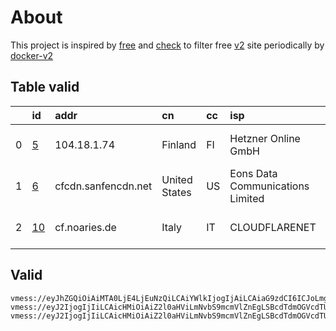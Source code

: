 
# About

This project is inspired by [free](https://github.com/freefq/free) and [check](https://github.com/yeahwu/check) to filter free [v2](https://github.com/v2fly/v2ray-core) site periodically by [docker-v2](https://hub.docker.com/r/v2ray/official)

    

## Table valid
|    | id                   | addr                | cn            | cc   | isp                              | ip                        | chatgpt          |
|---:|:---------------------|:--------------------|:--------------|:-----|:---------------------------------|:--------------------------|:-----------------|
|  0 | [5](config/5.json)   | 104.18.1.74         | Finland       | FI   | Hetzner Online GmbH              | 2a01:4f9:c010:baec::1     | Yes (Region: DE) |
|  1 | [6](config/6.json)   | cfcdn.sanfencdn.net | United States | US   | Eons Data Communications Limited | 65.75.221.195             | Yes (Region: US) |
|  2 | [10](config/10.json) | cf.noaries.de       | Italy         | IT   | CLOUDFLARENET                    | 2a09:bac5:422a:187::27:84 | Yes (Region: IT) |

## Valid
```
vmess://eyJhZGQiOiAiMTA0LjE4LjEuNzQiLCAiYWlkIjogIjAiLCAiaG9zdCI6ICJoLmgzaW8uY28iLCAiaWQiOiAiNDA4ZTI2ODYtOWUwZC00MDE0LTg0MWUtN2NhNWRhNTVhMjE1IiwgIm5ldCI6ICJ3cyIsICJwYXRoIjogImhvM2lubyIsICJwb3J0IjogIjIwOTYiLCAicHMiOiAiZ2l0aHViLmNvbS9mcmVlZnEgLSBcdTdmOGVcdTU2ZmRDbG91ZEZsYXJlXHU1MTZjXHU1M2Y4Q0ROXHU4MjgyXHU3MGI5IDUiLCAic2N5IjogImF1dG8iLCAic25pIjogImguaDNpby5jbyIsICJ0bHMiOiAidGxzIiwgInR5cGUiOiAiYXV0byIsICJ2IjogIjIifQ==
vmess://eyJ2IjogIjIiLCAicHMiOiAiZ2l0aHViLmNvbS9mcmVlZnEgLSBcdTdmOGVcdTU2ZmRDbG91ZEZsYXJlXHU1MTZjXHU1M2Y4Q0ROXHU4MjgyXHU3MGI5IDYiLCAiYWRkIjogImNmY2RuLnNhbmZlbmNkbi5uZXQiLCAicG9ydCI6ICI0NDMiLCAiaWQiOiAiZGQ4MzE0Y2MtMzc1NC00MTZkLTk0NTYtMDk5MWYyZTc0NzUzIiwgImFpZCI6ICIwIiwgInNjeSI6ICJhdXRvIiwgIm5ldCI6ICJ3cyIsICJ0eXBlIjogIm5vbmUiLCAiaG9zdCI6ICJ1czIuc2FuZmVuY2RuLm5ldCIsICJwYXRoIjogIi96aC1jbiIsICJ0bHMiOiAidGxzIiwgInNuaSI6ICIiLCAiYWxwbiI6ICIifQ==
vmess://eyJ2IjogIjIiLCAicHMiOiAiZ2l0aHViLmNvbS9mcmVlZnEgLSBcdTdmOGVcdTU2ZmRDbG91ZEZsYXJlXHU4MjgyXHU3MGI5IDEwIiwgImFkZCI6ICJjZi5ub2FyaWVzLmRlIiwgInBvcnQiOiAiMjA1MiIsICJpZCI6ICI2N2M1Y2U0NS03YjQ4LTQ3M2UtYmYyNS1lNGM4MzBiMGVkMjQiLCAiYWlkIjogIjAiLCAic2N5IjogImF1dG8iLCAibmV0IjogIndzIiwgInR5cGUiOiAibm9uZSIsICJob3N0IjogImF6c3R1LWl0LmlpaW8ud2lraSIsICJwYXRoIjogIi9hcmllcz9lZD0yMDQ4IiwgInRscyI6ICIiLCAic25pIjogIiJ9
```

